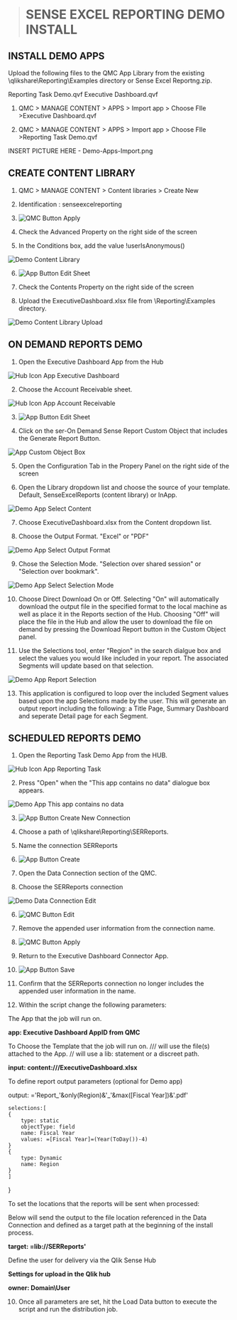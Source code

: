 > # SENSE EXCEL REPORTING DEMO INSTALL

##  INSTALL DEMO APPS

Upload the following files to the QMC App Library from the existing \qlikshare\Reporting\Examples directory or Sense Excel Reportng.zip.

Reporting Task Demo.qvf
Executive Dashboard.qvf


1. QMC > MANAGE CONTENT > APPS > Import app > Choose FIle >Executive Dashboard.qvf

2. QMC > MANAGE CONTENT > APPS > Import app > Choose FIle >Reporting Task Demo.qvf

INSERT PICTURE HERE - Demo-Apps-Import.png


## CREATE CONTENT LIBRARY

1. QMC > MANAGE CONTENT > Content libraries > Create New

2. Identification : senseexcelreporting

3. ![QMC Button Apply](https://github.com/senseexcel/senseexcel-reporting/blob/master/docs/QMC-Button-Apply.PNG)

4. Check the Advanced Property on the right side of the screen

5. In the Conditions box, add the value !userIsAnonymous()

![Demo Content Library](https://github.com/senseexcel/senseexcel-reporting/blob/master/docs/Demo-Content-Library.PNG)

6. ![App Button Edit Sheet](https://github.com/senseexcel/senseexcel-reporting/blob/master/docs/App-Button-Edit-Sheet.PNG)

6. Check the Contents Property on the right side of the screen

7. Upload the ExecutiveDashboard.xlsx file from \Reporting\Examples directory.

![Demo Content Library Upload](https://github.com/senseexcel/senseexcel-reporting/blob/master/docs/Demo-Content-Library-Upload.PNG)


##  ON DEMAND REPORTS DEMO

1. Open the Executive Dashboard App from the Hub

![Hub Icon App Executive Dashboard](https://github.com/senseexcel/senseexcel-reporting/blob/master/docs/Hub-Icon-App-Executive-Dashboard.PNG)

2. Choose the Account Receivable sheet.

![Hub Icon App Account Receivable](https://github.com/senseexcel/senseexcel-reporting/blob/master/docs/Hub-Icon-App-Account-Receivable.PNG)

3. ![App Button Edit Sheet](https://github.com/senseexcel/senseexcel-reporting/blob/master/docs/App-Button-Edit-Sheet.PNG)

4. Click on the ser-On Demand Sense Report Custom Object that includes the Generate Report Button.

![App Custom Object Box](https://github.com/senseexcel/senseexcel-reporting/blob/master/docs/App-Custom-Object-Box.PNG)

5. Open the Configuration Tab in the Propery Panel on the right side of the screen

6. Open the Library dropdown list and choose the source of your template. Default, SenseExcelReports (content library) or InApp.

![Demo App Select Content](https://github.com/senseexcel/senseexcel-reporting/blob/master/docs/Demo-App-Select-Content.png)

7. Choose ExecutiveDashboard.xlsx from the Content dropdown list.

8. Choose the Output Format. "Excel" or "PDF"

![Demo App Select Output Format](https://github.com/senseexcel/senseexcel-reporting/blob/master/docs/Demo-App-Select-Output-Format.png)

9. Chose the Selection Mode.  "Selection over shared session" or "Selection over bookmark". 

![Demo App Select Selection Mode](https://github.com/senseexcel/senseexcel-reporting/blob/master/docs/Demo-App-Select-Selection-Mode.png)

10. Choose Direct Download On or Off. Selecting "On" will automatically download the output file in the specified format to the local machine as well as place it in the Reports section of the Hub.  Choosing "Off" will place the file in the Hub and allow the user to  download the file on demand by pressing the Download Report button in the Custom Object panel.

12. Use the Selections tool, enter "Region" in the search dialgue box and select the values you would like included in your report.   The associated Segments will update based on that selection.

![Demo App Report Selection](https://github.com/senseexcel/senseexcel-reporting/blob/master/docs/Demo-App-Report-Selection.PNG)

13. This application is configured to loop over the included Segment values based upon the app Selections made by the user. This will generate an output report including the following: a Title Page, Summary Dashboard and seperate Detail page for each Segment.


##  SCHEDULED REPORTS DEMO

 1. Open the Reporting Task Demo App from the HUB.
 
 ![Hub Icon App Reporting Task](https://github.com/senseexcel/senseexcel-reporting/blob/master/docs/Hub-Icon-App-Reporting-Task.PNG)

 2. Press "Open" when the "This app contains no data" dialogue box appears.
 
![Demo App This app contains no data](https://github.com/senseexcel/senseexcel-reporting/blob/master/docs/Demo-App-This-app-contains-no-data.PNG) 

 3.  ![App Button Create New Connection](https://github.com/senseexcel/senseexcel-reporting/blob/master/docs/App-Button-Create-New-Connection.PNG)
 
 4. Choose a path of \qlikshare\Reporting\SERReports.
 
 5. Name the connection SERReports
 
 6. ![App Button Create](https://github.com/senseexcel/senseexcel-reporting/blob/master/docs/App-Button-Create.PNG)

 4. Open the Data Connection section of the QMC.
 
 5. Choose the SERReports connection 

![Demo Data Connection Edit](https://github.com/senseexcel/senseexcel-reporting/blob/master/docs/Demo-Data-Connection-Edit.PNG)

 6.  ![QMC Button Edit](https://github.com/senseexcel/senseexcel-reporting/blob/master/docs/QMC-Button-Edit.PNG)
 
 7. Remove the appended user information from the connection name.

 8.  ![QMC Button Apply](https://github.com/senseexcel/senseexcel-reporting/blob/master/docs/QMC-Button-Apply.PNG)

 9. Return to the Executive Dashboard Connector App.
 
 10. ![App Button Save](https://github.com/senseexcel/senseexcel-reporting/blob/master/docs/App-Button-Save.PNG)
 
 10. Confirm that the SERReports connection no longer includes the appended user information in the name.

 11. Within the script change the following parameters:

 The App that the job will run on.

**app:  Executive Dashboard AppID from QMC**  

To Choose the Template that the job will run on.  /// will use the file(s) attached to the App.  // will use a lib: statement or a discreet path.

**input: content:///ExecutiveDashboard.xlsx**

To define report output parameters (optional for Demo app)

output: ='Report_'&only(Region)&'_'&max([Fiscal Year])&'.pdf'
		
	selections:[
	{
		type: static
		objectType: field
		name: Fiscal Year
		values: =[Fiscal Year]=(Year(ToDay())-4)
	}
	{
		type: Dynamic
		name: Region
	}
	]
  }

To set the locations that the reports will be sent when processed:

Below will send the output to the file location referenced in the Data Connection and defined as a target path at the beginning of the install process.

**target: =lib://SERReports'**
	
Define the user for delivery via the Qlik Sense Hub

**Settings for upload in the Qlik hub**

**owner: Domain\User**

10.  Once all parameters are set, hit the Load Data button to execute the script and run the distribution job.
